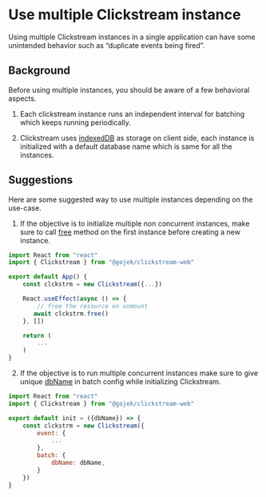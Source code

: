 # Use multiple Clickstream instance

Using multiple Clickstream instances in a single application can have some unintended behavior such as “duplicate events being fired”.

## Background

Before using multiple instances, you should be aware of a few behavioral aspects.

1. Each clickstream instance runs an independent interval for batching which keeps running periodically.

2. Clickstream uses [indexedDB](https://developer.mozilla.org/en-US/docs/Web/API/IndexedDB_API) as storage on client side, each instance is initialized with a default database name which is same for all the instances.

## Suggestions

Here are some suggested way to use multiple instances depending on the use-case.

1. If the objective is to initialize multiple non concurrent instances, make sure to call [free](https://github.com/gojek/clickstream-web/blob/main/docs/reference/methods.md#free) method on the first instance before creating a new instance.

```js
import React from "react"
import { Clickstream } from "@gojek/clickstream-web"

export default App() {
    const clckstrm = new Clickstream({...})

    React.useEffect(async () => {
        // free the resource on unmount
       await clckstrm.free()
    }, [])

    return (
        ...
    )
}
```

2. If the objective is to run multiple concurrent instances make sure to give unique [dbName](https://github.com/gojek/clickstream-web/blob/main/docs/reference/options.md#batch) in batch config while initializing Clickstream.

```js
import React from "react"
import { Clickstream } from "@gojek/clickstream-web"

export default init = ({dbName}) => {
    const clckstrm = new Clickstream({
        event: {
            ...
        },
        batch: {
            dbName: dbName,
        }
    })
}
```
